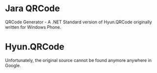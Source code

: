 # Jara QRCode
QRCode Generator - A .NET Standard version of Hyun.QRCode originally written for Windows Phone.

# Hyun.QRCode
Unfortunately, the original source cannot be found anymore anywhere in Google.
